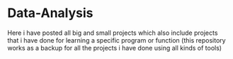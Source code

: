# Data-Analysis
Here i have posted all big and small projects which also include projects that i have done for learning a specific program or function
(this repository works as a backup for all the projects i have done using all kinds of tools)
